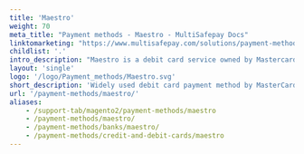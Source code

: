 ```yaml
---
title: 'Maestro'
weight: 70
meta_title: "Payment methods - Maestro - MultiSafepay Docs"
linktomarketing: "https://www.multisafepay.com/solutions/payment-methods/maestro"
childlist: '.'
intro_description: "Maestro is a debit card service owned by Mastercard. It is accepted across Europe and in many other countries, and is especially popular in Belgium."
layout: 'single'
logo: '/logo/Payment_methods/Maestro.svg' 
short_description: 'Widely used debit card payment method by MasterCard.'
url: '/payment-methods/maestro/'
aliases:
    - /support-tab/magento2/payment-methods/maestro
    - /payment-methods/maestro/
    - /payment-methods/banks/maestro/
    - /payment-methods/credit-and-debit-cards/maestro
---
```







